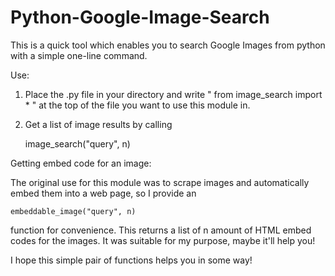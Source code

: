 Python-Google-Image-Search
==========================

This is a quick tool which enables you to search Google Images from python with a simple one-line command.

Use:
    
1. Place the .py file in your directory and write " from image_search import * " at the top of the file you want to use this module in.
    
2. Get a list of image results by calling 



    

    image_search("query", n) 
        
    

Getting embed code for an image:
    
The original use for this module was to scrape images and automatically embed them into a web page, so 
I provide an 

    embeddable_image("query", n) 
    
function for convenience. This returns a list of n amount of HTML embed codes
for the images. It was suitable for my purpose, maybe it'll help you!
    
    
I hope this simple pair of functions helps you in some way!
    
    
